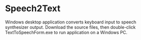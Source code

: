 # Speech2Text
Windows desktop application converts keyboard input to speech synthesizer output.
Download the source files, then double-click TextToSpeechForm.exe to run application on a Windows PC.

